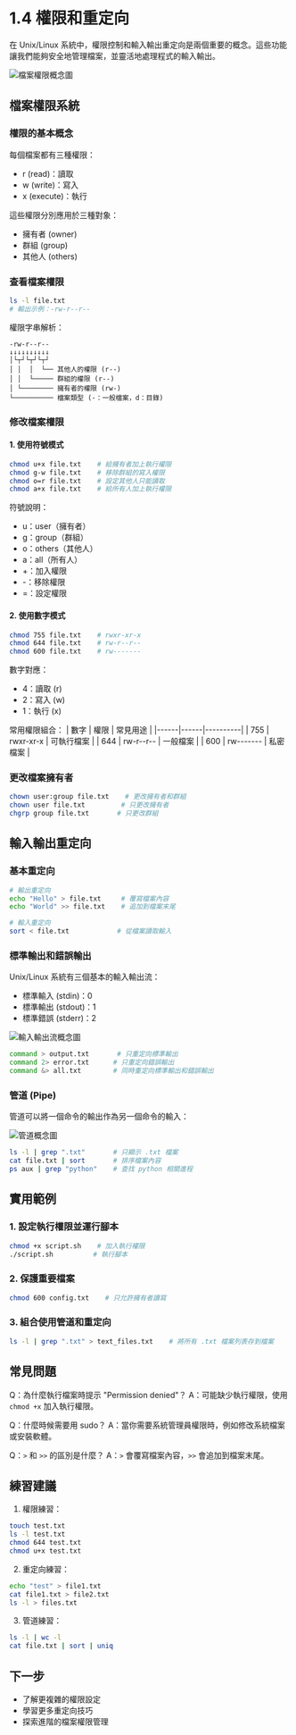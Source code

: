 # 1.4 權限和重定向

在 Unix/Linux 系統中，權限控制和輸入輸出重定向是兩個重要的概念。這些功能讓我們能夠安全地管理檔案，並靈活地處理程式的輸入輸出。

![檔案權限概念圖](images/permission-concept.svg)

## 檔案權限系統

### 權限的基本概念

每個檔案都有三種權限：
- r (read)：讀取
- w (write)：寫入
- x (execute)：執行

這些權限分別應用於三種對象：
- 擁有者 (owner)
- 群組 (group)
- 其他人 (others)

### 查看檔案權限

```bash
ls -l file.txt
# 輸出示例：-rw-r--r--
```

權限字串解析：
```
-rw-r--r--
↓↓↓↓↓↓↓↓↓↓
│└┬┘└┬┘└┬┘
│ │  │  └── 其他人的權限 (r--)
│ │  └───── 群組的權限 (r--)
│ └──────── 擁有者的權限 (rw-)
└────────── 檔案類型 (-：一般檔案，d：目錄)
```

### 修改檔案權限

#### 1. 使用符號模式

```bash
chmod u+x file.txt    # 給擁有者加上執行權限
chmod g-w file.txt    # 移除群組的寫入權限
chmod o=r file.txt    # 設定其他人只能讀取
chmod a+x file.txt    # 給所有人加上執行權限
```

符號說明：
- u：user（擁有者）
- g：group（群組）
- o：others（其他人）
- a：all（所有人）
- +：加入權限
- -：移除權限
- =：設定權限

#### 2. 使用數字模式

```bash
chmod 755 file.txt    # rwxr-xr-x
chmod 644 file.txt    # rw-r--r--
chmod 600 file.txt    # rw-------
```

數字對應：
- 4：讀取 (r)
- 2：寫入 (w)
- 1：執行 (x)

常用權限組合：
| 數字 | 權限 | 常見用途 |
|------|------|----------|
| 755 | rwxr-xr-x | 可執行檔案 |
| 644 | rw-r--r-- | 一般檔案 |
| 600 | rw------- | 私密檔案 |

### 更改檔案擁有者

```bash
chown user:group file.txt    # 更改擁有者和群組
chown user file.txt         # 只更改擁有者
chgrp group file.txt       # 只更改群組
```

## 輸入輸出重定向

### 基本重定向

```bash
# 輸出重定向
echo "Hello" > file.txt     # 覆寫檔案內容
echo "World" >> file.txt    # 追加到檔案末尾

# 輸入重定向
sort < file.txt            # 從檔案讀取輸入
```

### 標準輸出和錯誤輸出

Unix/Linux 系統有三個基本的輸入輸出流：
- 標準輸入 (stdin)：0
- 標準輸出 (stdout)：1
- 標準錯誤 (stderr)：2

![輸入輸出流概念圖](images/io-streams-concept.svg)

```bash
command > output.txt       # 只重定向標準輸出
command 2> error.txt      # 只重定向錯誤輸出
command &> all.txt        # 同時重定向標準輸出和錯誤輸出
```


### 管道 (Pipe)

管道可以將一個命令的輸出作為另一個命令的輸入：

![管道概念圖](images/pipe-concept.svg)


```bash
ls -l | grep ".txt"       # 只顯示 .txt 檔案
cat file.txt | sort       # 排序檔案內容
ps aux | grep "python"    # 查找 python 相關進程
```

## 實用範例

### 1. 設定執行權限並運行腳本

```bash
chmod +x script.sh    # 加入執行權限
./script.sh          # 執行腳本
```

### 2. 保護重要檔案

```bash
chmod 600 config.txt    # 只允許擁有者讀寫
```

### 3. 組合使用管道和重定向

```bash
ls -l | grep ".txt" > text_files.txt    # 將所有 .txt 檔案列表存到檔案
```
## 常見問題

Q：為什麼執行檔案時提示 "Permission denied"？
A：可能缺少執行權限，使用 `chmod +x` 加入執行權限。

Q：什麼時候需要用 sudo？
A：當你需要系統管理員權限時，例如修改系統檔案或安裝軟體。

Q：`>` 和 `>>` 的區別是什麼？
A：`>` 會覆寫檔案內容，`>>` 會追加到檔案末尾。

## 練習建議

1. 權限練習：
```bash
touch test.txt
ls -l test.txt
chmod 644 test.txt
chmod u+x test.txt
```

2. 重定向練習：
```bash
echo "test" > file1.txt
cat file1.txt > file2.txt
ls -l > files.txt
```

3. 管道練習：
```bash
ls -l | wc -l
cat file.txt | sort | uniq
```

## 下一步

- 了解更複雜的權限設定
- 學習更多重定向技巧
- 探索進階的檔案權限管理 
